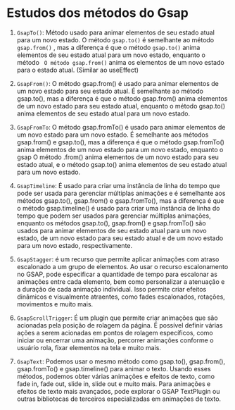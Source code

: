 # Estudos dos métodos do Gsap

1. `GsapTo()`: Método usado para animar elementos de seu estado atual para um novo estado. O método `gsap.to()` é semelhante ao método `gsap.from()` , mas a diferença é que o método `gsap.to()` anima elementos de seu estado atual para um novo estado, enquanto o método ` O método gsap.from()` anima os elementos de um novo estado para o estado atual. (Similar ao useEffect)

2. `GsapFrom()`: O método gsap.from() é usado para animar elementos de um novo estado para seu estado atual.
É semelhante ao método gsap.to(), mas a diferença é que o método gsap.from() anima elementos de um novo estado para seu estado atual, enquanto o método gsap.to() anima elementos de seu estado atual para um novo estado.

3. `GsapFromTo`: O método gsap.fromTo() é usado para animar elementos de um novo estado para um novo estado.
É semelhante aos métodos gsap.from() e gsap.to(), mas a diferença é que o método gsap.fromTo() anima elementos de um novo estado para um novo estado, enquanto o gsap O método .from() anima elementos de um novo estado para seu estado atual, e o método gsap.to() anima elementos de seu estado atual para um novo estado.

4. `GsapTimeline`: É usado para criar uma instância de linha do tempo que pode ser usada para gerenciar múltiplas animações e é semelhante aos métodos gsap.to(), gsap.from() e gsap.fromTo(), mas a diferença é que o método gsap.timeline() é usado para criar uma instância de linha do tempo que podem ser usados para gerenciar múltiplas animações, enquanto os métodos gsap.to(), gsap.from() e gsap.fromTo() são usados para animar elementos de seu estado atual para um novo estado, de um novo estado para seu estado atual e de um novo estado para um novo estado, respectivamente.

5. `GsapStagger`: é um recurso que permite aplicar animações com atraso escalonado a um grupo de elementos.
Ao usar o recurso escalonamento no GSAP, pode especificar a quantidade de tempo para escalonar as animações entre cada elemento, bem como personalizar a atenuação e a duração de cada animação individual. Isso permite criar efeitos dinâmicos e visualmente atraentes, como fades escalonados, rotações, movimentos e muito mais.

6. `GsapScrollTrigger`: É um plugin que permite criar animações que são acionadas pela posição de rolagem da página. É possível definir várias ações a serem acionadas em pontos de rolagem específicos, como iniciar ou encerrar uma animação, percorrer animações conforme o usuário rola, fixar elementos na tela e muito mais.

7. `GsapText`: Podemos usar o mesmo método como gsap.to(), gsap.from(), gsap.fromTo() e gsap.timeline() para animar o texto. Usando esses métodos, podemos obter várias animações e efeitos de texto, como fade in, fade out, slide in, slide out e muito mais. Para animações e efeitos de texto mais avançados, pode explorar o GSAP TextPlugin ou outras bibliotecas de terceiros especializadas em animações de texto.
